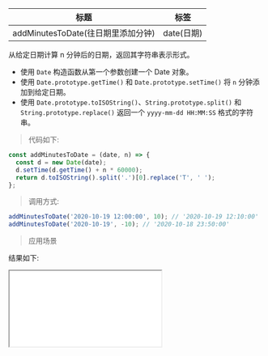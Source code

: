 | 标题                               | 标签       |
| ---------------------------------- | ---------- |
| addMinutesToDate(往日期里添加分钟) | date(日期) |

从给定日期计算 n 分钟后的日期，返回其字符串表示形式。

- 使用 `Date` 构造函数从第一个参数创建一个 Date 对象。
- 使用 `Date.prototype.getTime()` 和 `Date.prototype.setTime()` 将 `n` 分钟添加到给定日期。
- 使用 `Date.prototype.toISOString()`、`String.prototype.split()` 和 `String.prototype.replace()` 返回一个 `yyyy-mm-dd HH:MM:SS` 格式的字符串。

> 代码如下:

```js
const addMinutesToDate = (date, n) => {
  const d = new Date(date);
  d.setTime(d.getTime() + n * 60000);
  return d.toISOString().split('.')[0].replace('T', ' ');
};
```

> 调用方式:

```js
addMinutesToDate('2020-10-19 12:00:00', 10); // '2020-10-19 12:10:00'
addMinutesToDate('2020-10-19', -10); // '2020-10-18 23:50:00'
```

> 应用场景

<div class="code-editor" data-url="codes/javascript/html/addMinutesToDate.html" data-language="html"></div>

结果如下:

<iframe src="codes/javascript/html/addMinutesToDate.html"></iframe>
